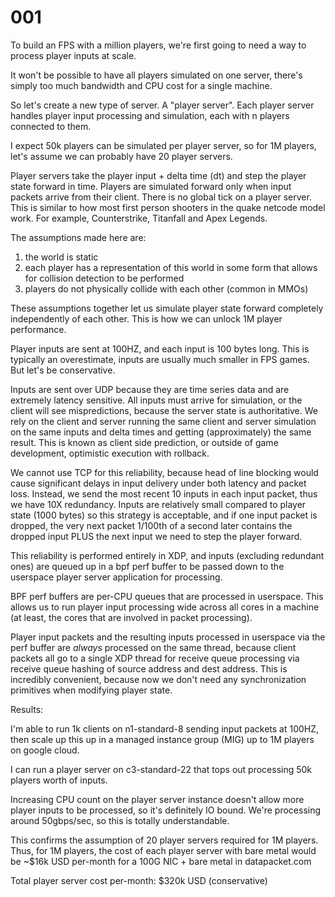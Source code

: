 # 001

To build an FPS with a million players, we're first going to need a way to process player inputs at scale. 

It won't be possible to have all players simulated on one server, there's simply too much bandwidth and CPU cost for a single machine.

So let's create a new type of server. A "player server". Each player server handles player input processing and simulation, each with n players connected to them. 

I expect 50k players can be simulated per player server, so for 1M players, let's assume we can probably have 20 player servers.

Player servers take the player input + delta time (dt) and step the player state forward in time. Players are simulated forward only when input packets arrive from their client. There is no global tick on a player server. This is similar to how most first person shooters in the quake netcode model work. For example, Counterstrike, Titanfall and Apex Legends.

The assumptions made here are: 

1. the world is static
2. each player has a representation of this world in some form that allows for collision detection to be performed
3. players do not physically collide with each other (common in MMOs)

These assumptions together let us simulate player state forward completely independently of each other. This is how we can unlock 1M player performance.

Player inputs are sent at 100HZ, and each input is 100 bytes long. This is typically an overestimate, inputs are usually much smaller in FPS games. But let's be conservative.

Inputs are sent over UDP because they are time series data and are extremely latency sensitive. All inputs must arrive for simulation, or the client will see mispredictions, because the server state is authoritative. We rely on the client and server running the same client and server simulation on the same inputs and delta times and getting (approximately) the same result. This is known as client side prediction, or outside of game development, optimistic execution with rollback.

We cannot use TCP for this reliability, because head of line blocking would cause significant delays in input delivery under both latency and packet loss. Instead, we send the most recent 10 inputs in each input packet, thus we have 10X redundancy. Inputs are relatively small compared to player state (1000 bytes) so this strategy is acceptable, and if one input packet is dropped, the very next packet 1/100th of a second later contains the dropped input PLUS the next input we need to step the player forward.

This reliability is performed entirely in XDP, and inputs (excluding redundant ones) are queued up in a bpf perf buffer to be passed down to the userspace player server application for processing.

BPF perf buffers are per-CPU queues that are processed in userspace. This allows us to run player input processing wide across all cores in a machine (at least, the cores that are involved in packet processing).

Player input packets and the resulting inputs processed in userspace via the perf buffer are *always* processed on the same thread, because client packets all go to a single XDP thread for receive queue processing via receive queue hashing of source address and dest address. This is incredibly convenient, because now we don't need any synchronization primitives when modifying player state.

Results:

I'm able to run 1k clients on n1-standard-8 sending input packets at 100HZ, then scale up this up in a managed instance group (MIG) up to 1M players on google cloud.

I can run a player server on c3-standard-22 that tops out processing 50k players worth of inputs. 

Increasing CPU count on the player server instance doesn't allow more player inputs to be processed, so it's definitely IO bound. We're processing around 50gbps/sec, so this is totally understandable.

This confirms the assumption of 20 player servers required for 1M players. Thus, for 1M players, the cost of each player server with bare metal would be ~$16k USD per-month for a 100G NIC + bare metal in datapacket.com

Total player server cost per-month: $320k USD (conservative)
